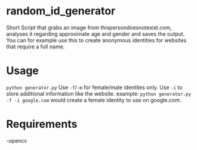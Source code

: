 # random_id_generator
Short Script that grabs an image from thispersondoesnotexist.com, analyses it regarding approximate age and gender and saves the output.
You can for example use this to create anonymous identities for websites that require a full name.

# Usage
`python generator.py`
Use `-f`/`-m` for female/male identites only.
Use `-i` to store additional information like the website.
example: `python generator.py -f -i google.com` would create a female identity to use on google.com.

# Requirements
-opencv

